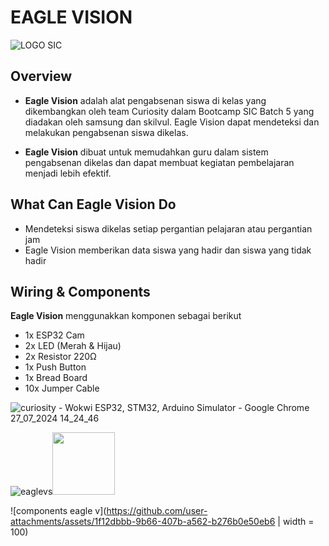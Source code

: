 # EAGLE VISION
![LOGO SIC](https://github.com/user-attachments/assets/41dbdc34-f64b-40e5-a9dc-d006c0cd8dcc)
 ## Overview
 - **Eagle Vision** adalah alat pengabsenan siswa di kelas yang dikembangkan oleh team Curiosity dalam Bootcamp SIC Batch 5 yang diadakan oleh samsung dan skilvul. Eagle Vision dapat mendeteksi dan melakukan pengabsenan siswa dikelas.
 
 - **Eagle Vision** dibuat untuk memudahkan guru dalam sistem pengabsenan dikelas dan dapat membuat kegiatan pembelajaran menjadi lebih efektif.

 ## What Can Eagle Vision Do 
 - Mendeteksi siswa dikelas setiap pergantian pelajaran atau pergantian jam
 - Eagle Vision memberikan data siswa yang hadir dan siswa yang tidak hadir


## Wiring & Components
**Eagle Vision** menggunakkan komponen sebagai berikut
- 1x ESP32 Cam
- 2x LED (Merah & Hijau)
- 2x Resistor 220Ω
- 1x Push Button
- 1x Bread Board
- 10x Jumper Cable

![curiosity - Wokwi ESP32, STM32, Arduino Simulator - Google Chrome 27_07_2024 14_24_46](https://github.com/user-attachments/assets/63011c01-2964-4f96-baae-27e25704bb89)

  ![eaglevs](https://github.com/user-attachments/assets/47a52116-555b-4205-8ff3-396e56ae927a)<img src="https://github.com/user-attachments/assets/47a52116-555b-4205-8ff3-396e56ae927a" width="100" height="100"/>
  
![components eagle v](https://github.com/user-attachments/assets/1f12dbbb-9b66-407b-a562-b276b0e50eb6 | width = 100)

 
   


